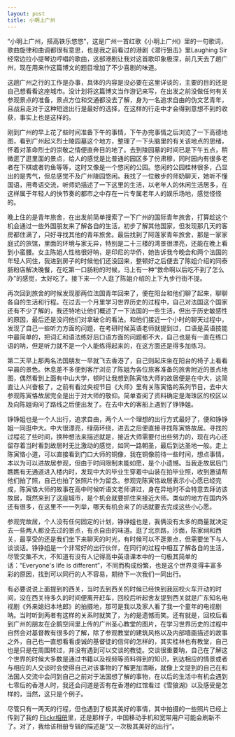 ```yaml
---
layout: post
title: 小明上广州
---
```


“小明上广州，搭高铁乐悠悠”，这是广州一首红歌《小明上广州》里的一句歌词，歌曲旋律和曲调都很有意思，也是我之前看过的港剧《潜行狙击》里Laughing Sir 经常边拉小提琴边哼唱的歌曲，这部港剧让我对这首歌印象极深，前几天去了趟广州，现在用来作这篇博文的题目增加了不少喜剧的味道。

这趟广州之行的工作是办事，具体的内容是没必要在这里详谈的，主要的目的还是自己想看看这座城市。没计划将这篇博文当作游记来写，在出发之前没做任何有关参观景点的准备，景点方位和交通都没去了解，身为一名追求自由的伪文艺青年，且战且走对于这种短途出行是最好的选择，在这样的行走中才会得到意想不到的收获，事实上也是这样的。

刚到广州的早上花了些时间准备下午的事情，下午办完事情之后浏览了一下高德地图，看到广州起义烈士陵园墓这个地方，整理了一下头脑里的有关该地点的思绪，怀着对革命烈士的崇敬之情便直奔目的地了。去到陵园墓的时间已是下午五点，稍微逛了逛里面的景点，给人的感觉是比普通的园区多了份肃穆，同时园内有很多老者在下棋或者钓鱼等等，这时又像是一个悠闲的公园。悠闲的公园桂林很多，凸显出的是秀气，但总感觉不及广州陵园悠闲。我找了一位散步的师奶聊天，她听不懂国语，用粤语交流，听师奶描述了一下这里的生活，以老年人的休闲生活居多，在这样属于年轻人的快节奏的都市之中存在一片专属老年人的娱乐场地，感觉怪怪的。

晚上住的是青年旅舍，在出发前简单搜索了一下广州的国际青年旅舍，打算趁这个机会通过一些外国朋友来了解各自的生活，初步了解其他国家，但发现那几天的客房都住满了，只好寻找其他的青年旅舍。最后找到了阿莲家青年旅舍，那是一家家庭式的旅馆，里面的环境与家无异，特别是二十三楼的湾景很漂亮，还能在晚上看到小蛮腰。女主陈姐人性格很好呐，是印尼的华侨，她告诉我今晚会和两个法国的年轻人同住，我进到房子的时候他们还没回来，整顿好之后便去了陈姐介绍的同泰肠粉店解决晚餐，在吃第一口肠粉的时候，马上有一种“救命啊以后吃不到了怎么办”的感觉，太好吃了。接下来一个人逛了陈姐介绍的上下九步行街不提。

再次回到旅舍的时候发现那两位法国青年回来了，便在阳台和他们聊了起来，聊聊各自的生活和行程。在过去一个月里学习世界历史的过程中，自己对法国这个国家还有不少了解的，我还特地让他们概述了一下法国的一些生活，但出于历史敏感性的原因，最后还是没问他们对拿破仑的看法。和他们接近一个小时的聊天过程中，发现了自己一些听力方面的问题，在考研时候英语老师就提到过，口语是英语技能中最简单的，把词汇和语法练好后口语方面的问题都不大，自己也是有一直在练口语的呐，但是听力就不是一个人能练得起来的，在这方面还是得多加练习。

第二天早上那两名法国朋友一早就飞去香港了，自己则起床坐在阳台的椅子上看看早晨的景色。休息差不多便到客厅浏览了陈姐为各位旅客准备的旅舍附近的景点地图，偶然看到上面有中山大学，顿时让我想到陈寅恪大师的故居便是在中大，这简直让人兴奋极了，之前有看过央视节目《大师》里有关陈寅恪的系列节目，去中大参观陈寅恪故居完全是出于对大师的敬仰。简单查阅了资料确定是海珠区的校区以及向陈姐询问了路线之后便出发了。在去中大的客船上遇到了铮铮姐。

铮铮姐也是一个人出行，追求自由，两个人一个理想的出行方式最好了，便和铮铮姐一同逛中大。中大很漂亮，绿荫环绕，进去之后便直接寻找陈寅恪故居。寻找的过程花了些时间，换种想法来描述就是，接近大师需要付出些努力的，现在内心还留存着当时看到故居时无比激动的感觉，如同一路朝圣，最后到达圣地一般。走上陈寅恪小道，可以直接看到门口大师的铜像，我在铜像前待一些时间，想点事情，本以为可以进故居参观，但由于时间限制未能如愿，是个小遗憾。当我走故居后门瞧瞧有无通道进入楼内时，发现中大的毕业生穿着中山装在拍毕业照，收到邀请帮他们拍了照，自己也拍了张照片作为留念。参观完陈寅恪故居表示小心愿已经完成，陈寅恪大师的故事在高中时候听语文老师讲过，身在异地时不会特意去拜访该故居，既然来到了这座城市，是个机会就要抓住来接近大师。类似的地方在国内外还有很多，在这里不一一列举，哪天有机会来了的话就要去完成这些小心愿。

参观完故居，个人没有任何固定的计划，铮铮姐也是，我俩没有太多的商量就决定去一些两人都没去过的景点，有点自由的味道。逛了北京路，沙面，陈家祠和西关，最享受的还是我们坐下来聊天的时光，有时候可以不逛景点，但需要坐下与人谈谈话。铮铮姐是一个非常好的出行伙伴，在同行的过程中相互了解各自的生活，尽管交集不大，不知道有没有人记得高中英语课本中的一句极其简单的话：“Everyone's life is different”，不同而构成纷繁，也是这个世界变得丰富多彩的原因，找到可以同行的人不容易，期待下一次我们一同出行。

有必要说说上面提到的西关，当时去到西关的时候已经快到我回校火车开动的时间，没在西关待多久的时间便离开赶车，回校后听起舍友提到西关就是广东知名电视剧《外来媳妇本地郎》的拍摄地，那可是我以及家人看了我一个童年的电视剧呐。当时听到两者有这样的关系时就笑了，为的是遗憾而笑。还有就是，回校后看到广州的朋友在企鹅空间里上传的广州圣心教堂的图片，在学习世界历史的过程中自然会对基督教有很多的了解，除了参观教堂的建筑风格以及内部墙画描述的故事之外，自己也一直想看看虔诚的基督徒的信仰的怎样的，其实桂林也有教堂，自己也是只是在周围转过，并没有遇到可以交谈的教徒。交谈很重要呐，自己在了解这个世界的时候大多数是通过书籍以及视频等资料得到的知识，到达相应的情景或者与相应的人交谈时会使得自己对该事物的了解更加清晰，就像上文提到的自己在和法国人交流中会问到自己之前对于法国想了解的事物，在以后的生活中有机会遇到七零后的香港人时，我还会问道是否有在香港的红馆看过《雪狼湖》以及感受是怎样的，当然，这只是个例子。

尽管只有一两天的行程，但也遇到了极其美好的事情，其中拍摄的一些照片已经上传到了我的 <a href="http://www.flickr.com/lattespirit/sets/" target="_blank">Flickr相册</a>里，还是那样子，中国移动手机和宽带用户可能会刷新不了。对了，我给该相册专辑的描述是“又一次极其美好的出行”。
